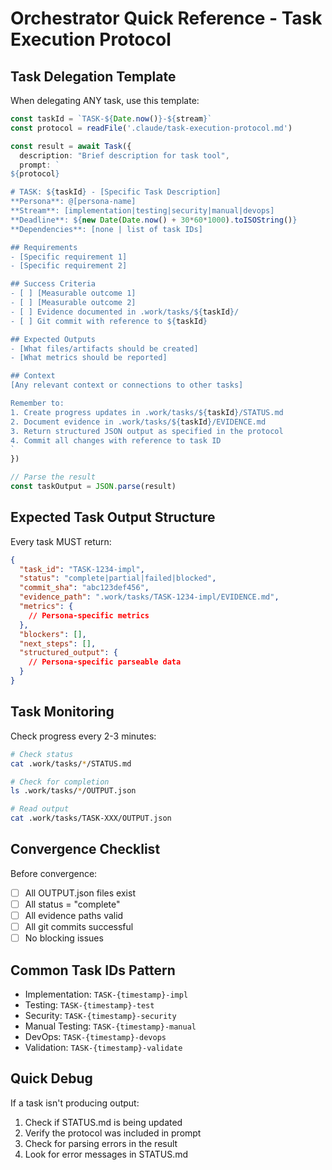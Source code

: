 # Orchestrator Quick Reference - Task Execution Protocol

## Task Delegation Template

When delegating ANY task, use this template:

```typescript
const taskId = `TASK-${Date.now()}-${stream}`
const protocol = readFile('.claude/task-execution-protocol.md')

const result = await Task({
  description: "Brief description for task tool",
  prompt: `
${protocol}

# TASK: ${taskId} - [Specific Task Description]
**Persona**: @[persona-name]
**Stream**: [implementation|testing|security|manual|devops]
**Deadline**: ${new Date(Date.now() + 30*60*1000).toISOString()}
**Dependencies**: [none | list of task IDs]

## Requirements
- [Specific requirement 1]
- [Specific requirement 2]

## Success Criteria
- [ ] [Measurable outcome 1]
- [ ] [Measurable outcome 2]
- [ ] Evidence documented in .work/tasks/${taskId}/
- [ ] Git commit with reference to ${taskId}

## Expected Outputs
- [What files/artifacts should be created]
- [What metrics should be reported]

## Context
[Any relevant context or connections to other tasks]

Remember to:
1. Create progress updates in .work/tasks/${taskId}/STATUS.md
2. Document evidence in .work/tasks/${taskId}/EVIDENCE.md  
3. Return structured JSON output as specified in the protocol
4. Commit all changes with reference to task ID
`
})

// Parse the result
const taskOutput = JSON.parse(result)
```

## Expected Task Output Structure

Every task MUST return:

```json
{
  "task_id": "TASK-1234-impl",
  "status": "complete|partial|failed|blocked",
  "commit_sha": "abc123def456",
  "evidence_path": ".work/tasks/TASK-1234-impl/EVIDENCE.md",
  "metrics": {
    // Persona-specific metrics
  },
  "blockers": [],
  "next_steps": [],
  "structured_output": {
    // Persona-specific parseable data
  }
}
```

## Task Monitoring

Check progress every 2-3 minutes:

```bash
# Check status
cat .work/tasks/*/STATUS.md

# Check for completion
ls .work/tasks/*/OUTPUT.json

# Read output
cat .work/tasks/TASK-XXX/OUTPUT.json
```

## Convergence Checklist

Before convergence:
- [ ] All OUTPUT.json files exist
- [ ] All status = "complete" 
- [ ] All evidence paths valid
- [ ] All git commits successful
- [ ] No blocking issues

## Common Task IDs Pattern

- Implementation: `TASK-{timestamp}-impl`
- Testing: `TASK-{timestamp}-test`
- Security: `TASK-{timestamp}-security`
- Manual Testing: `TASK-{timestamp}-manual`
- DevOps: `TASK-{timestamp}-devops`
- Validation: `TASK-{timestamp}-validate`

## Quick Debug

If a task isn't producing output:
1. Check if STATUS.md is being updated
2. Verify the protocol was included in prompt
3. Check for parsing errors in the result
4. Look for error messages in STATUS.md

